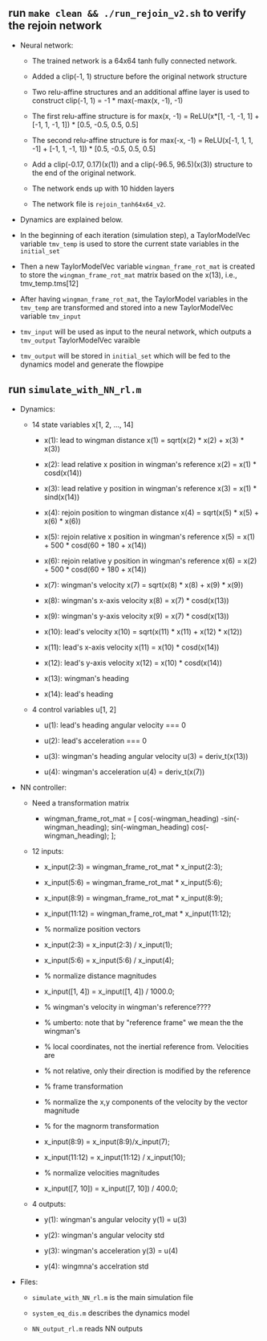 ## run `make clean && ./run_rejoin_v2.sh` to verify the rejoin network
    
* Neural network:
    
    * The trained network is a 64x64 tanh fully connected network.

    * Added a clip(-1, 1) structure before the original network structure
    
    * Two relu-affine structures and an additional affine layer is used to construct clip(-1, 1) = -1 * max(-max(x, -1), -1)
    
    * The first relu-affine structure is for max(x, -1) = ReLU(x*[1, -1, -1, 1] + [-1, 1, -1, 1]) * [0.5, -0.5, 0.5, 0.5]
    
    * The second relu-affine structure is for max(-x, -1) = ReLU(x[-1, 1, 1, -1] + [-1, 1, -1, 1]) * [0.5, -0.5, 0.5, 0.5]

    * Add a clip(-0.17, 0.17)(x(1)) and a clip(-96.5, 96.5)(x(3)) structure to the end of the original network. 

    * The network ends up with 10 hidden layers

    * The network file is `rejoin_tanh64x64_v2`.

* Dynamics are explained below. 

* In the beginning of each iteration (simulation step), a TaylorModelVec<Real> variable `tmv_temp` is used to store the current state variables in the `initial_set`

* Then a new TaylorModelVec<Real> variable  `wingman_frame_rot_mat`  is created to store the `wingman_frame_rot_mat` matrix based on the x(13), i.e., tmv_temp.tms[12]

* After having `wingman_frame_rot_mat`, the TaylorModel<Real> variables in the `tmv_temp` are transformed and stored into a new TaylorModelVec<Real> variable `tmv_input`

* `tmv_input` will be used as input to the neural network, which outputs a `tmv_output` TaylorModelVec<Real> varaible

* `tmv_output` will be stored in `initial_set` which will be fed to the dynamics model and generate the flowpipe



## run `simulate_with_NN_rl.m`

* Dynamics:

    *  14 state variables x[1, 2, ..., 14]
    
        *  x(1): lead to wingman distance x(1) = sqrt(x(2) * x(2) + x(3) * x(3))
        
        *  x(2): lead relative x position in wingman's reference   x(2) = x(1) * cosd(x(14))
        
        *  x(3): lead relative y position in wingman's reference   x(3) = x(1) * sind(x(14))
        
        *  x(4): rejoin position to wingman distance   x(4) = sqrt(x(5) * x(5) + x(6) * x(6))
        
        *  x(5): rejoin relative x position in wingman's reference x(5) = x(1) + 500 * cosd(60 + 180 + x(14))
        
        *  x(6): rejoin relative y position in wingman's reference x(6) = x(2) + 500 * cosd(60 + 180 + x(14))
        
        *  x(7): wingman's velocity    x(7) = sqrt(x(8) * x(8) + x(9) * x(9))
        
        *  x(8): wingman's x-axis velocity x(8) = x(7) * cosd(x(13))
        
        *  x(9): wingman's y-axis velocity x(9) = x(7) * cosd(x(13))
        
        *  x(10): lead's velocity x(10) = sqrt(x(11) * x(11) + x(12) * x(12))
        
        *  x(11): lead's x-axis velocity   x(11) = x(10) * cosd(x(14))
        
        *  x(12): lead's y-axis velocity   x(12) = x(10) * cosd(x(14))
        
        *  x(13): wingman's heading  
        
        *  x(14): lead's heading 


    *  4 control variables u[1, 2]
        
        *  u(1): lead's heading angular velocity === 0 
        
        *  u(2): lead's acceleration === 0
        
        *  u(3): wingman's heading angular velocity u(3) = deriv_t(x(13))
        
        *  u(4): wingman's acceleration u(4) = deriv_t(x(7))

*  NN controller:

    *   Need a transformation matrix 

        *   wingman_frame_rot_mat = [
            cos(-wingman_heading) -sin(-wingman_heading);
            sin(-wingman_heading) cos(-wingman_heading);
        ];

    *  12 inputs:
       
        *   x_input(2:3) = wingman_frame_rot_mat * x_input(2:3);
        
        *   x_input(5:6) = wingman_frame_rot_mat * x_input(5:6);
    
        *   x_input(8:9) = wingman_frame_rot_mat * x_input(8:9);
    
        *   x_input(11:12) = wingman_frame_rot_mat * x_input(11:12);
   
        *   % normalize position vectors
    
        *   x_input(2:3) = x_input(2:3) / x_input(1);
    
        *   x_input(5:6) = x_input(5:6) / x_input(4);
   
        *   % normalize distance magnitudes

        *   x_input([1, 4]) = x_input([1, 4]) / 1000.0;
 
        *   % wingman's velocity in wingman's reference????
        
        *   %   umberto: note that by "reference frame" we mean the the wingman's
        
        *   %       local coordinates, not the inertial reference from. Velocities are
        
        *   %       not relative, only their direction is modified by the reference
        
        *   %       frame transformation
   
        *   % normalize the x,y components of the velocity by the vector magnitude
        
        *   % for the magnorm transformation
        
        *   x_input(8:9) = x_input(8:9)/x_input(7);
        
        *   x_input(11:12) = x_input(11:12) / x_input(10);
  
        *   % normalize velocities magnitudes
    
        *   x_input([7, 10]) = x_input([7, 10]) / 400.0;
    
    *  4 outputs:
        
        *  y(1): wingman's angular velocity y(1) = u(3)
        
        *  y(2): wingman's angular velocity std 
        
        *  y(3): wingman's acceleration y(3) = u(4)
        
        *  y(4): wingmna's accelration std



*  Files:
    
    *  `simulate_with_NN_rl.m` is the main simulation file
    
    *  `system_eq_dis.m` describes the dynamics model
    
    *  `NN_output_rl.m` reads NN outputs
